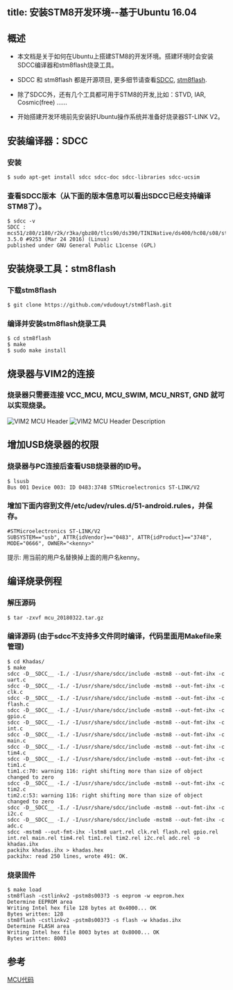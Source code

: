 title: 安装STM8开发环境--基于Ubuntu 16.04
---

## 概述
* 本文档是关于如何在Ubuntu上搭建STM8的开发环境。搭建环境时会安装SDCC编译器和stm8flash烧录工具。

* SDCC 和 stm8flash 都是开源项目, 更多细节请查看[SDCC](http://sdcc.sourceforge.net/), [stm8flash](https://github.com/vdudouyt/stm8flash).

* 除了SDCC外，还有几个工具都可用于STM8的开发,比如：STVD, IAR, Cosmic(free) ……

* 开始搭建开发环境前先安装好Ubuntu操作系统并准备好烧录器ST-LINK V2。

## 安装编译器：SDCC
### 安装

```
$ sudo apt-get install sdcc sdcc-doc sdcc-libraries sdcc-ucsim

```

### 查看SDCC版本（从下面的版本信息可以看出SDCC已经支持编译STM8了）。
```
$ sdcc -v
SDCC : mcs51/z80/z180/r2k/r3ka/gbz80/tlcs90/ds390/TININative/ds400/hc08/s08/stm8 3.5.0 #9253 (Mar 24 2016) (Linux)
published under GNU General Public L1cense (GPL)
```

## 安装烧录工具：stm8flash
### 下载stm8flash
```
$ git clone https://github.com/vdudouyt/stm8flash.git
```
### 编译并安装stm8flash烧录工具
```
$ cd stm8flash
$ make
$ sudo make install
```

## 烧录器与VIM2的连接
### 烧录器只需要连接 **VCC_MCU, MCU_SWIM, MCU_NRST, GND** 就可以实现烧录。
![VIM2 MCU Header](/linux/images/vim2/vim2_mcu_header.png)
![VIM2 MCU Header Description](/linux/images/vim2/vim2_mcu_header_desc.png)


## 增加USB烧录器的权限

### 烧录器与PC连接后查看USB烧录器的ID号。
```
$ lsusb
Bus 001 Device 003: ID 0483:3748 STMicroelectronics ST-LINK/V2
```

### 增加下面内容到文件/etc/udev/rules.d/51-android.rules，并保存。
```
#STMicroelectronics ST-LINK/V2
SUBSYSTEM=="usb", ATTR{idVendor}=="0483", ATTR{idProduct}=="3748", MODE="0666", OWNER="<kenny>"
```
  提示: 用当前的用户名替换掉上面的用户名kenny。

## 编译烧录例程

### 解压源码
```
$ tar -zxvf mcu_20180322.tar.gz
```

### 编译源码 (由于sdcc不支持多文件同时编译，代码里面用Makefile来管理)
```
$ cd Khadas/
$ make
sdcc -D__SDCC__ -I./ -I/usr/share/sdcc/include -mstm8 --out-fmt-ihx -c uart.c
sdcc -D__SDCC__ -I./ -I/usr/share/sdcc/include -mstm8 --out-fmt-ihx -c clk.c
sdcc -D__SDCC__ -I./ -I/usr/share/sdcc/include -mstm8 --out-fmt-ihx -c flash.c
sdcc -D__SDCC__ -I./ -I/usr/share/sdcc/include -mstm8 --out-fmt-ihx -c gpio.c
sdcc -D__SDCC__ -I./ -I/usr/share/sdcc/include -mstm8 --out-fmt-ihx -c int.c
sdcc -D__SDCC__ -I./ -I/usr/share/sdcc/include -mstm8 --out-fmt-ihx -c main.c
sdcc -D__SDCC__ -I./ -I/usr/share/sdcc/include -mstm8 --out-fmt-ihx -c tim4.c
sdcc -D__SDCC__ -I./ -I/usr/share/sdcc/include -mstm8 --out-fmt-ihx -c tim1.c
tim1.c:70: warning 116: right shifting more than size of object changed to zero
sdcc -D__SDCC__ -I./ -I/usr/share/sdcc/include -mstm8 --out-fmt-ihx -c tim2.c
tim2.c:53: warning 116: right shifting more than size of object changed to zero
sdcc -D__SDCC__ -I./ -I/usr/share/sdcc/include -mstm8 --out-fmt-ihx -c i2c.c
sdcc -D__SDCC__ -I./ -I/usr/share/sdcc/include -mstm8 --out-fmt-ihx -c adc.c
sdcc -mstm8 --out-fmt-ihx -lstm8 uart.rel clk.rel flash.rel gpio.rel int.rel main.rel tim4.rel tim1.rel tim2.rel i2c.rel adc.rel -o khadas.ihx
packihx khadas.ihx > khadas.hex
packihx: read 250 lines, wrote 491: OK.
```

### 烧录固件
```
$ make load
stm8flash -cstlinkv2 -pstm8s003?3 -s eeprom -w eeprom.hex
Determine EEPROM area
Writing Intel hex file 128 bytes at 0x4000... OK
Bytes written: 128
stm8flash -cstlinkv2 -pstm8s003?3 -s flash -w khadas.ihx
Determine FLASH area
Writing Intel hex file 8003 bytes at 0x8000... OK
Bytes written: 8003
```

## 参考
[MCU代码](https://github.com/khadas/vim2-mcu)
